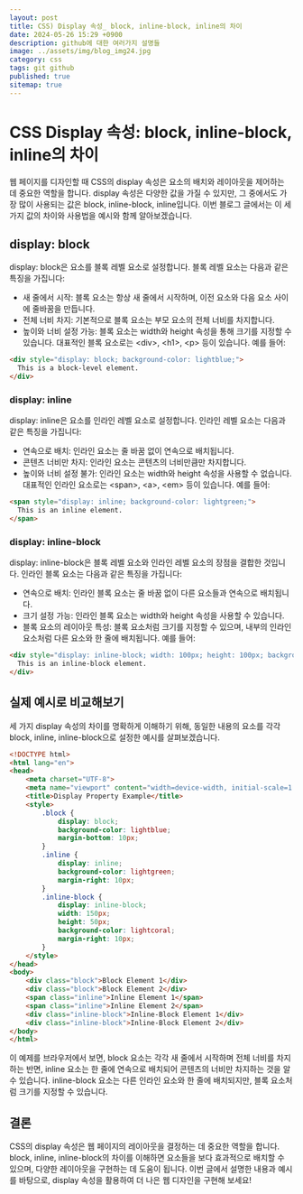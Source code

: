 ```yaml
---
layout: post
title: CSS) Display 속성_ block, inline-block, inline의 차이
date: 2024-05-26 15:29 +0900
description: github에 대한 여러가지 설명들
image: ../assets/img/blog_img24.jpg
category: css
tags: git github
published: true
sitemap: true
---
```


# CSS Display 속성: block, inline-block, inline의 차이
웹 페이지를 디자인할 때 CSS의 display 속성은 요소의 배치와 레이아웃을 제어하는 데 중요한 역할을 합니다. display 속성은 다양한 값을 가질 수 있지만, 그 중에서도 가장 많이 사용되는 값은 block, inline-block, inline입니다. 이번 블로그 글에서는 이 세 가지 값의 차이와 사용법을 예시와 함께 알아보겠습니다.

## display: block
display: block은 요소를 블록 레벨 요소로 설정합니다. 블록 레벨 요소는 다음과 같은 특징을 가집니다:

- 새 줄에서 시작: 블록 요소는 항상 새 줄에서 시작하며, 이전 요소와 다음 요소 사이에 줄바꿈을 만듭니다.
- 전체 너비 차지: 기본적으로 블록 요소는 부모 요소의 전체 너비를 차지합니다.
- 높이와 너비 설정 가능: 블록 요소는 width와 height 속성을 통해 크기를 지정할 수 있습니다.
대표적인 블록 요소로는 &lt;div&gt;, &lt;h1&gt;, &lt;p&gt; 등이 있습니다. 예를 들어:

````html
<div style="display: block; background-color: lightblue;">
  This is a block-level element.
</div>
````

### display: inline
display: inline은 요소를 인라인 레벨 요소로 설정합니다. 인라인 레벨 요소는 다음과 같은 특징을 가집니다:

- 연속으로 배치: 인라인 요소는 줄 바꿈 없이 연속으로 배치됩니다.
- 콘텐츠 너비만 차지: 인라인 요소는 콘텐츠의 너비만큼만 차지합니다.
- 높이와 너비 설정 불가: 인라인 요소는 width와 height 속성을 사용할 수 없습니다.
대표적인 인라인 요소로는 &lt;span&gt;, &lt;a&gt;, &lt;em&gt; 등이 있습니다. 예를 들어:

````html
<span style="display: inline; background-color: lightgreen;">
  This is an inline element.
</span>
````

### display: inline-block
display: inline-block은 블록 레벨 요소와 인라인 레벨 요소의 장점을 결합한 것입니다. 인라인 블록 요소는 다음과 같은 특징을 가집니다:

- 연속으로 배치: 인라인 블록 요소는 줄 바꿈 없이 다른 요소들과 연속으로 배치됩니다.
- 크기 설정 가능: 인라인 블록 요소는 width와 height 속성을 사용할 수 있습니다.
- 블록 요소의 레이아웃 특성: 블록 요소처럼 크기를 지정할 수 있으며, 내부의 인라인 요소처럼 다른 요소와 한 줄에 배치됩니다.
예를 들어:

````html
<div style="display: inline-block; width: 100px; height: 100px; background-color: lightcoral;">
  This is an inline-block element.
</div>
````

## 실제 예시로 비교해보기
세 가지 display 속성의 차이를 명확하게 이해하기 위해, 동일한 내용의 요소를 각각 block, inline, inline-block으로 설정한 예시를 살펴보겠습니다.

````html
<!DOCTYPE html>
<html lang="en">
<head>
    <meta charset="UTF-8">
    <meta name="viewport" content="width=device-width, initial-scale=1.0">
    <title>Display Property Example</title>
    <style>
        .block {
            display: block;
            background-color: lightblue;
            margin-bottom: 10px;
        }
        .inline {
            display: inline;
            background-color: lightgreen;
            margin-right: 10px;
        }
        .inline-block {
            display: inline-block;
            width: 150px;
            height: 50px;
            background-color: lightcoral;
            margin-right: 10px;
        }
    </style>
</head>
<body>
    <div class="block">Block Element 1</div>
    <div class="block">Block Element 2</div>
    <span class="inline">Inline Element 1</span>
    <span class="inline">Inline Element 2</span>
    <div class="inline-block">Inline-Block Element 1</div>
    <div class="inline-block">Inline-Block Element 2</div>
</body>
</html>
````

이 예제를 브라우저에서 보면, block 요소는 각각 새 줄에서 시작하며 전체 너비를 차지하는 반면, inline 요소는 한 줄에 연속으로 배치되어 콘텐츠의 너비만 차지하는 것을 알 수 있습니다. inline-block 요소는 다른 인라인 요소와 한 줄에 배치되지만, 블록 요소처럼 크기를 지정할 수 있습니다.

## 결론
CSS의 display 속성은 웹 페이지의 레이아웃을 결정하는 데 중요한 역할을 합니다. block, inline, inline-block의 차이를 이해하면 요소들을 보다 효과적으로 배치할 수 있으며, 다양한 레이아웃을 구현하는 데 도움이 됩니다. 이번 글에서 설명한 내용과 예시를 바탕으로, display 속성을 활용하여 더 나은 웹 디자인을 구현해 보세요!







